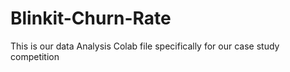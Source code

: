 # Blinkit-Churn-Rate

This is our data Analysis Colab file specifically for our case study competition
